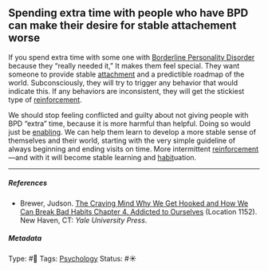 ## Spending extra time with people who have BPD can make their desire for stable attachement worse

If you spend extra time with some one with [Borderline Personality Disorder](Borderline%20Personality%20Disorder.md) because they “really needed it,” It makes them feel special. They want someone to provide stable [attachment](Attachment.md) and a predictible roadmap of the world. Subconsciously, they will try to trigger any behavior that would indicate this. If any behaviors are inconsistent, they will get the stickiest type of [reinforcement](Operant%20conditioning.md). 

We should stop feeling conflicted and guilty about not giving people with BPD “extra” time, because it is more harmful than helpful. Doing so would just be [enabling](Enabling.md). We can help them learn to develop a more stable sense of themselves and their world, starting with the very simple guideline of always beginning and ending visits on time. More intermittent [reinforcement](Operant%20conditioning.md)—and with it will become stable learning and [habit](Habit.md)uation.

---

##### References

* Brewer, Judson. [The Craving Mind Why We Get Hooked and How We Can Break Bad Habits Chapter 4. Addicted to Ourselves](The%20Craving%20Mind%20Why%20We%20Get%20Hooked%20and%20How%20We%20Can%20Break%20Bad%20Habits%20Chapter%204.%20Addicted%20to%20Ourselves.md) (Location 1152). New Haven, CT: *Yale University Press*.

##### Metadata

Type: #🔴 
Tags: [Psychology](Psychology.md) 
Status: #☀️ 
